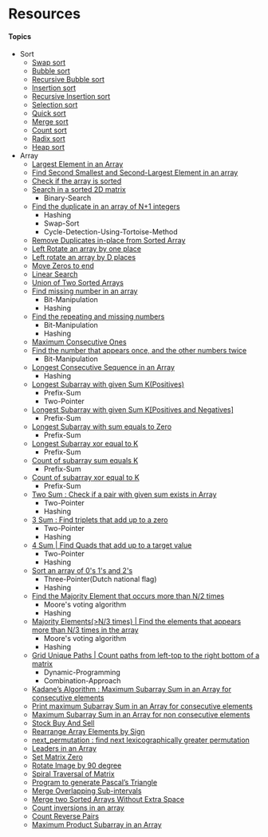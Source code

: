 # Resources

#### Topics
- Sort
  - [Swap sort](/src/com/algo/sort/SwapSort.java)
  - [Bubble sort](/src/com/algo/sort/BubbleSort.java)
  - [Recursive Bubble sort](/src/com/algo/sort/RecursiveBubbleSort.java)
  - [Insertion sort](/src/com/algo/sort/InsertionSort.java)
  - [Recursive Insertion sort](/src/com/algo/sort/RecursiveInsertionSort.java)
  - [Selection sort](/src/com/algo/sort/SelectionSort.java)
  - [Quick sort](/src/com/algo/sort/QuickSort.java)
  - [Merge sort](/src/com/algo/sort/MergeSort.java)
  - [Count sort](/src/com/algo/sort/CountSort.java)
  - [Radix sort](/src/com/algo/sort/RadixSort.java)
  - [Heap sort](/src/com/algo/sort/HeapSort.java)
- Array
  - [Largest Element in an Array](/src/com/ds/array/LargestElementInArray.java)
  - [Find Second Smallest and Second-Largest Element in an array](/src/com/ds/array/SecondLargestElementInArray.java)
  - [Check if the array is sorted](/src/com/ds/array/CheckIfArrayIsSortedAndRotated.java)
  - [Search in a sorted 2D matrix](/src/com/ds/array/SearchInRowAndColumnSortedMatrix.java)
    - Binary-Search
  - [Find the duplicate in an array of N+1 integers](/src/com/ds/array/FindDuplicateNumber.java)
    - Hashing
    - Swap-Sort
    - Cycle-Detection-Using-Tortoise-Method
  - [Remove Duplicates in-place from Sorted Array](/src/com/ds/array/RemoveDuplicateFromSortedArray.java)
  - [Left Rotate an array by one place](/src/com/ds/array/LeftRotateByOne.java)
  - [Left rotate an array by D places](/src/com/ds/array/LeftRotateArray.java)
  - [Move Zeros to end](/src/com/ds/array/MovesZeroToEnd.java)
  - [Linear Search](/src/com/ds/array/LinearSearch.java)
  - [Union of Two Sorted Arrays](/src/com/ds/array/UnionOfTwoSortedArrays.java)
  - [Find missing number in an array](/src/com/ds/array/FindMissingNumberInAnArray.java) 
    - Bit-Manipulation
    - Hashing
  - [Find the repeating and missing numbers](/src/com/ds/array/RepeatAndMissingNumber.java)
    - Bit-Manipulation
    - Hashing
  - [Maximum Consecutive Ones](/src/com/ds/array/MaxConsecutiveOnes.java)
  - [Find the number that appears once, and the other numbers twice](/src/com/ds/array/FindTheNumberAppearsOnlyOnce.java)
    - Bit-Manipulation
  - [Longest Consecutive Sequence in an Array](/src/com/ds/array/LongestConsecutiveSequence.java)
    - Hashing
  - [Longest Subarray with given Sum K(Positives)](/src/com/ds/array/LongestSubarrayWithSumEqualsK_1.java)
    - Prefix-Sum
    - Two-Pointer
  - [Longest Subarray with given Sum K[Positives and Negatives]](/src/com/ds/array/LongestSubarrayWithSumEqualsK_2.java)
    - Prefix-Sum
  - [Longest Subarray with sum equals to Zero](/src/com/ds/array/LongestSubarrayWithSumEqualsZero.java)
    - Prefix-Sum
  - [Longest Subarray xor equal to K](/src/com/ds/array/LongestSubarrayXorEqualToK.java)
    - Prefix-Sum
  - [Count of subarray sum equals K](/src/com/ds/array/CountOfSubarraySumEqualsK.java)
    - Prefix-Sum
  - [Count of subarray xor equal to K](/src/com/ds/array/CountOfSubarrayXorEqualToK.java)
    - Prefix-Sum
  - [Two Sum : Check if a pair with given sum exists in Array](/src/com/ds/array/TwoSum.java)
    - Two-Pointer
    - Hashing
  - [3 Sum : Find triplets that add up to a zero](/src/com/ds/array/ThreeSum.java)
    - Two-Pointer
    - Hashing
  - [4 Sum | Find Quads that add up to a target value](/src/com/ds/array/FourSum.java)
    - Two-Pointer
    - Hashing
  - [Sort an array of 0's 1's and 2's](/src/com/ds/array/SortZeroOneTwo.java)
    - Three-Pointer(Dutch national flag)
    - Hashing
  - [Find the Majority Element that occurs more than N/2 times](/src/com/ds/array/MajorityElementsNby2.java)
    - Moore's voting algorithm
    - Hashing
  - [Majority Elements(>N/3 times) | Find the elements that appears more than N/3 times in the array](/src/com/ds/array/MajorityElementsNby3.java)
    - Moore's voting algorithm
    - Hashing
  - [Grid Unique Paths | Count paths from left-top to the right bottom of a matrix](/src/com/ds/array/GridUniquePaths.java)
    - Dynamic-Programming
    - Combination-Approach
  - [Kadane’s Algorithm : Maximum Subarray Sum in an Array for consecutive elements](/src/com/ds/array/MaxSumForConsecutiveElements.java)
  - [Print maximum Subarray Sum in an Array for consecutive elements](/src/com/ds/array/PrintMaxSumForConsecutiveElements.java)
  - [Maximum Subarray Sum in an Array for non consecutive elements](/src/com/ds/array/MaxSumForNonConsecutiveElements.java)
  - [Stock Buy And Sell](/src/com/ds/array/BuyAndSellStock.java)
  - [Rearrange Array Elements by Sign](/src/com/ds/array/RearrangeArrayElementsBySign.java)
  - [next_permutation : find next lexicographically greater permutation](/src/com/ds/array/NextPermutation.java)
  - [Leaders in an Array](/src/com/ds/array/LeadersInAnArray.java)
  - [Set Matrix Zero](/src/com/ds/array/SetMatrixToZero.java)
  - [Rotate Image by 90 degree](/src/com/ds/array/RotateMatrix.java)
  - [Spiral Traversal of Matrix](/src/com/ds/array/SpiralTraversalOfMatrix.java)
  - [Program to generate Pascal’s Triangle](/src/com/ds/array/PascalTriangle.java)
  - [Merge Overlapping Sub-intervals](/src/com/ds/array/MergeOverlappingSubIntervals.java)
  - [Merge two Sorted Arrays Without Extra Space](/src/com/ds/array/MergeTwoSortedArraysWithoutExtraSpace.java)
  - [Count inversions in an array](/src/com/ds/array/CountInversionInArray.java)
  - [Count Reverse Pairs](/src/com/ds/array/ReversePairs.java)
  - [Maximum Product Subarray in an Array](/src/com/ds/array/MaximumProductSubarrayInAnArray.java)
  